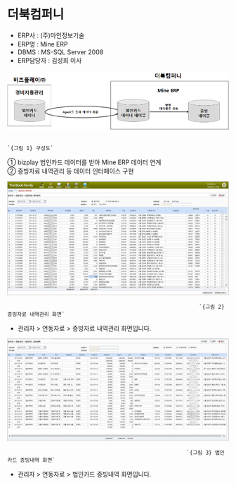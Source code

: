 # 더북컴퍼니

 - ERP사 : \(주\)마인정보기술  
 - ERP명 : Mine ERP  
 - DBMS : MS-SQL Server 2008  
 - ERP담당자 : 김성희 이사

![](../../../.gitbook/assets/image%20%2862%29.png)

                                                                               `{그림 1} 구성도`

   ① bizplay 법인카드 데이터를 받아 Mine ERP 데이터 연계  
   ② 증빙자료 내역관리 등 데이터 인터페이스 구현

![](../../../.gitbook/assets/image%20%28141%29.png)

                                                                 `{그림 2} 증빙자료 내역관리 화면`

   - 관리자 &gt; 연동자료 &gt; 증빙자료 내역관리 화면입니다.

![](../../../.gitbook/assets/image%20%28134%29.png)

                                                             `{그림 3} 법인카드 증빙내역 화면`

   - 관리자 &gt; 연동자료 &gt; 법인카드 증빙내역 화면입니다.

